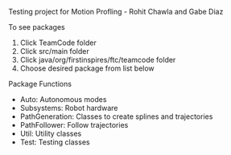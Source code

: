 Testing project for Motion Profling - Rohit Chawla and Gabe Diaz

To see packages

1. Click TeamCode folder
2. Click src/main folder
3. Click java/org/firstinspires/ftc/teamcode folder
4. Choose desired package from list below

Package Functions
  - Auto: Autonomous modes
  - Subsystems: Robot hardware
  - PathGeneration: Classes to create splines and trajectories
  - PathFollower: Follow trajectories
  - Util: Utility classes
  - Test: Testing classes
